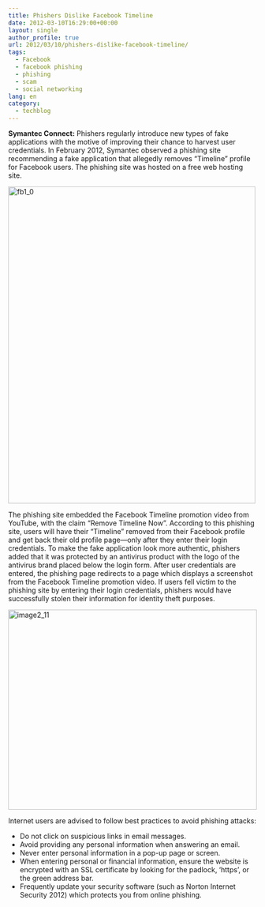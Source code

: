 ```yaml
---
title: Phishers Dislike Facebook Timeline
date: 2012-03-10T16:29:00+00:00
layout: single
author_profile: true
url: 2012/03/10/phishers-dislike-facebook-timeline/
tags:
  - Facebook
  - facebook phishing
  - phishing
  - scam
  - social networking
lang: en
category: 
  - techblog
---
```

**Symantec Connect:** Phishers regularly introduce new types of fake applications with the motive of improving their chance to harvest user credentials. In February 2012, Symantec observed a phishing site recommending a fake application that allegedly removes “Timeline” profile for Facebook users. The phishing site was hosted on a free web hosting site. 

[<img title="fb1_0" border="0" alt="fb1_0" src="http://lh3.ggpht.com/-z5v9FrG_jr8/T1t6MNoXxgI/AAAAAAAAFIc/fordxDlIptQ/fb1_0_thumb%25255B1%25255D.jpg?imgmax=800" width="501" height="642" />](http://lh3.ggpht.com/-403B4g0g1zw/T1t6FcGeXzI/AAAAAAAAFIU/HhlqyBhT67Y/s1600-h/fb1_0%25255B3%25255D.jpg) 

The phishing site embedded the Facebook Timeline promotion video from YouTube, with the claim “Remove Timeline Now”. According to this phishing site, users will have their “Timeline” removed from their Facebook profile and get back their old profile page—only after they enter their login credentials. To make the fake application look more authentic, phishers added that it was protected by an antivirus product with the logo of the antivirus brand placed below the login form. After user credentials are entered, the phishing page redirects to a page which displays a screenshot from the Facebook Timeline promotion video. If users fell victim to the phishing site by entering their login credentials, phishers would have successfully stolen their information for identity theft purposes. 

[<img title="image2_11" border="0" alt="image2_11" src="http://lh5.ggpht.com/-Vp3e98q68gM/T1t6TO9J5lI/AAAAAAAAFIs/ukzhl_nScF0/image2_11_thumb%25255B2%25255D.jpg?imgmax=800" width="504" height="405" />](http://lh4.ggpht.com/-tw_RMhbFdLQ/T1t6PEEM-9I/AAAAAAAAFIk/79mfzmzmpDs/s1600-h/image2_11%25255B2%25255D.jpg) 

Internet users are advised to follow best practices to avoid phishing attacks: 

  * Do not click on suspicious links in email messages. 
  * Avoid providing any personal information when answering an email. 
  * Never enter personal information in a pop-up page or screen. 
  * When entering personal or financial information, ensure the website is encrypted with an SSL certificate by looking for the padlock, ‘https’, or the green address bar. 
  * Frequently update your security software (such as Norton Internet Security 2012) which protects you from online phishing.